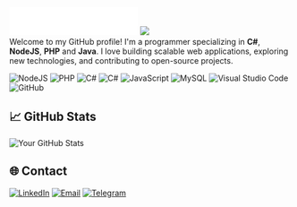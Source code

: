 ![header](https://raw.githubusercontent.com/phuc1dev/phuc1dev/main/assets/svg/header.svg)
![](https://komarev.com/ghpvc/?username=phuc1dev&label=PROFILE+VIEWS&abbreviated=true)  
Welcome to my GitHub profile! I'm a programmer specializing in **C#**, **NodeJS**, **PHP** and **Java**. I love building scalable web applications, exploring new technologies, and contributing to open-source projects.

![NodeJS](https://img.shields.io/badge/-NodeJS-339933?style=flat&logo=node.js&logoColor=white)
![PHP](https://img.shields.io/badge/-PHP-777BB4?style=flat&logo=php&logoColor=white)
![C#](https://img.shields.io/badge/-C%23-239120?style=flat&logo=csharp&logoColor=white)
![C#](https://img.shields.io/badge/-C%23-239120?style=flat&logo=csharp&logoColor=white)
![JavaScript](https://img.shields.io/badge/-JavaScript-F7DF1E?style=flat&logo=javascript&logoColor=black)
![MySQL](https://img.shields.io/badge/-MySQL-0e44e8?style=flat&logo=mysql&logoColor=white)
![Visual Studio Code](https://img.shields.io/badge/-VS%20Code-007ACC?style=flat&logo=visual-studio-code&logoColor=white)
![GitHub](https://img.shields.io/badge/-GitHub-181717?style=flat&logo=github&logoColor=white)

## 📈 GitHub Stats
![Your GitHub Stats](https://github-readme-stats.vercel.app/api?username=phuc1dev&show_icons=true&theme=transparent)


## 🌐 Contact
[![LinkedIn](https://img.shields.io/badge/-Facebook-0866FF?style=flat&logo=facebook&logoColor=white)](https://fb.com/phuc1dev)
[![Email](https://img.shields.io/badge/-Email-D14836?style=flat&logo=gmail&logoColor=white)](mailto:xyz.junomc@gmail.com)
[![Telegram](https://img.shields.io/badge/-Telegram-0088cc?style=flat&logo=telegram&logoColor=white)](https://t.me/phuc1dev)
